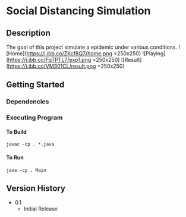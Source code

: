 # Social Distancing Simulation

## Description
The goal of this project simulate a epidemic under various conditions. 
![Home](https://i.ibb.co/ZKcf8Q7/home.png =250x250)
![Playing](https://i.ibb.co/FqTPTL7/exp1.png =250x250)
![Result](https://i.ibb.co/VM301CL/result.png =250x250)

## Getting Started

### Dependencies

### Executing Program

#### To Build
`javac -cp . *.java`

#### To Run
`java -cp . Main`

## Version History
- 0.1
  * Initial Release
